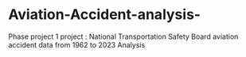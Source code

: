# Aviation-Accident-analysis-
Phase project 1 project :  National Transportation Safety Board aviation accident data from 1962 to 2023 Analysis  
